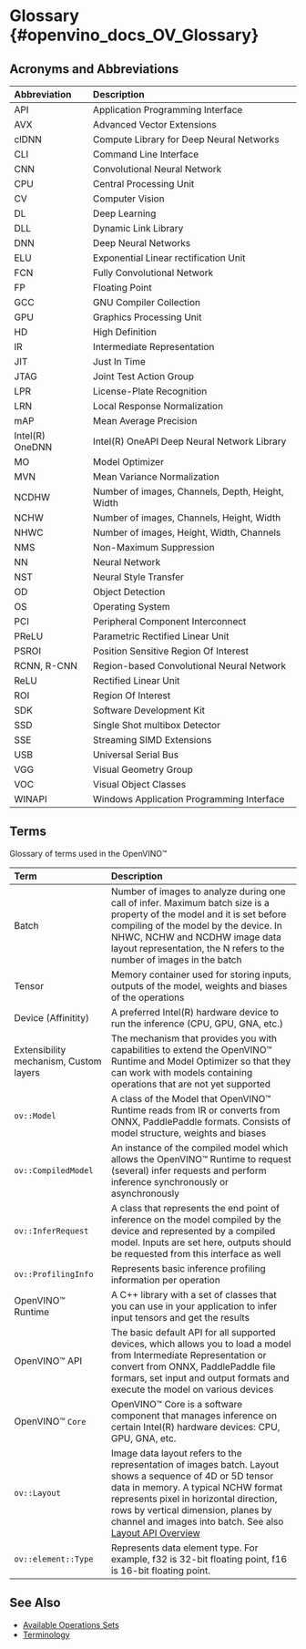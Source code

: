 # Glossary {#openvino_docs_OV_Glossary}

## Acronyms and Abbreviations

| Abbreviation      | Description     |
| :---              | :--- |
| API               | Application Programming Interface |
| AVX               | Advanced Vector Extensions |
| clDNN             | Compute Library for Deep Neural Networks |
| CLI               | Command Line Interface |
| CNN               | Convolutional Neural Network |
| CPU               | Central Processing Unit |
| CV                | Computer Vision |
| DL                | Deep Learning |
| DLL               | Dynamic Link Library |
| DNN               | Deep Neural Networks |
| ELU               | Exponential Linear rectification Unit |
| FCN               | Fully Convolutional Network |
| FP                | Floating Point |
| GCC               | GNU Compiler Collection |
| GPU               | Graphics Processing Unit |
| HD                | High Definition |
| IR                | Intermediate Representation |
| JIT               | Just In Time |
| JTAG              | Joint Test Action Group |
| LPR               | License-Plate Recognition |
| LRN               | Local Response Normalization |
| mAP               | Mean Average Precision |
| Intel(R) OneDNN   | Intel(R) OneAPI Deep Neural Network Library |
| MO                | Model Optimizer |
| MVN               | Mean Variance Normalization |
| NCDHW             | Number of images, Channels, Depth, Height, Width |
| NCHW              | Number of images, Channels, Height, Width |
| NHWC              | Number of images, Height, Width, Channels |
| NMS               | Non-Maximum Suppression |
| NN                | Neural Network |
| NST               | Neural Style Transfer |
| OD                | Object Detection |
| OS                | Operating System |
| PCI               | Peripheral Component Interconnect |
| PReLU             | Parametric Rectified Linear Unit |
| PSROI             | Position Sensitive Region Of Interest |
| RCNN, R-CNN       | Region-based Convolutional Neural Network |
| ReLU              | Rectified Linear Unit |
| ROI               | Region Of Interest |
| SDK               | Software Development Kit |
| SSD               | Single Shot multibox Detector |
| SSE               | Streaming SIMD Extensions |
| USB               | Universal Serial Bus |
| VGG               | Visual Geometry Group |
| VOC               | Visual Object Classes |
| WINAPI            | Windows Application Programming Interface |

## Terms

Glossary of terms used in the OpenVINO™


| Term                        | Description                                                                                                                                                                                                                                                                                                                        |
| :---                        |:-----------------------------------------------------------------------------------------------------------------------------------------------------------------------------------------------------------------------------------------------------------------------------------------------------------------------------------|
| Batch | Number of images to analyze during one call of infer. Maximum batch size is a property of the model and it is set before compiling of the model by the device. In NHWC, NCHW and NCDHW image data layout representation, the N refers to the number of images in the batch                                                       |
| Tensor | Memory container used for storing inputs, outputs of the model, weights and biases of the operations                                                                                                                                                                                                                                 |
| Device (Affinitity) | A preferred Intel(R) hardware device to run the inference (CPU, GPU, GNA, etc.)                                                                                                                                                                                                                                                         |
| Extensibility mechanism, Custom layers | The mechanism that provides you with capabilities to extend the OpenVINO™ Runtime and Model Optimizer so that they can work with models containing operations that are not yet supported                                                                                                                                           |
| <code>ov::Model</code> | A class of the Model that OpenVINO™ Runtime reads from IR or converts from ONNX, PaddlePaddle formats. Consists of model structure, weights and biases                                                                                                                                                                                                                                |
| <code>ov::CompiledModel</code> | An instance of the compiled model which allows the OpenVINO™ Runtime to request (several) infer requests and perform inference synchronously or asynchronously                                                                                                                                                                     |
| <code>ov::InferRequest</code> | A class that represents the end point of inference on the model compiled by the device and represented by a compiled model. Inputs are set here, outputs should be requested from this interface as well                                                                                                                           |
| <code>ov::ProfilingInfo</code> | Represents basic inference profiling information per operation                                                                                                                                                                                                                                                                         |
| OpenVINO™ Runtime | A C++ library with a set of classes that you can use in your application to infer input tensors and get the results                                                                                                                                                                                                           |
| OpenVINO™ API | The basic default API for all supported devices, which allows you to load a model from Intermediate Representation or convert from ONNX, PaddlePaddle file formars, set input and output formats and execute the model on various devices                                                                                                                                          |
| OpenVINO™ <code>Core</code> | OpenVINO™ Core is a software component that manages inference on certain Intel(R) hardware devices: CPU, GPU, GNA, etc.                                                                                                                                                                                                    |
| <code>ov::Layout</code> | Image data layout refers to the representation of images batch. Layout shows a sequence of 4D or 5D tensor data in memory. A typical NCHW format represents pixel in horizontal direction, rows by vertical dimension, planes by channel and images into batch. See also [Layout API Overview](./OV_Runtime_UG/layout_overview.md) |
| <code>ov::element::Type</code> | Represents data element type. For example, f32 is 32-bit floating point, f16 is 16-bit floating point.                                                                                                                                                         |


## See Also
* [Available Operations Sets](ops/opset.md)
* [Terminology](OV_Runtime_UG/supported_plugins/Supported_Devices.md)
